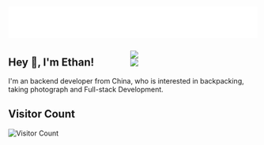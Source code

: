 <h1 align="center">
  <img src="https://raw.githubusercontent.com/zhudepei/zhudepei/master/name.svg" alt="Ethan-yt" />
</h1>

<img align="right" width="51%" src="https://github-readme-stats.vercel.app/api?username=zhudepei&theme=chartreuse-dark&show_icons=true">

<img align='right' width='51%' src="https://github-readme-stats.vercel.app/api/top-langs/?username=zhudepei&hide=html,java,jupyter%20notebook,css&layout=compact&theme=chartreuse-dark&card_width=495">

## Hey 👋, I'm Ethan!

I'm an backend developer from China, who is interested in backpacking, taking photograph and Full-stack Development.
<!-- - 🔭 I’m currently working on  -->
<!-- - 🖥 backend developer -->
<!-- - 📫 How to reach me **hyekyoz at outlook.com** -->



## Visitor Count

![Visitor Count](https://profile-counter.glitch.me/zhudepei/count.svg)
